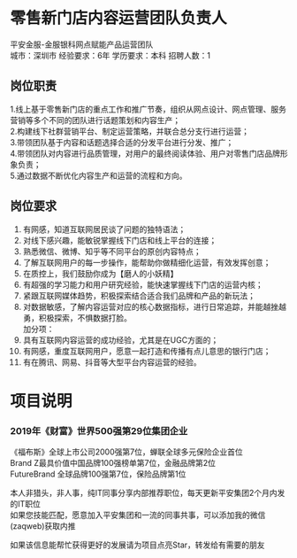 # 零售新门店内容运营团队负责人
平安金服-金服银科网点赋能产品运营团队  
城市：深圳市 经验要求：6年 学历要求：本科  招聘人数：1

## 岗位职责
1.线上基于零售新门店的重点工作和推广节奏，组织从网点设计、网点管理、服务营销等多个不同的团队进行话题策划和内容生产；   
2.构建线下社群营销平台、制定运营策略，并联合总分支行进行运营；   
3.带领团队基于内容和话题选择合适的分发平台进行分发、推广；   
4.带领团队对内容进行品质管理，对用户的最终阅读体验、用户对零售门店品牌形象负责；   
5.通过数据不断优化内容生产和运营的流程和方向。

## 岗位要求
1.	有网感，知道互联网居民谈了问题的独特语法；   
2.	对线下感兴趣，能敏锐掌握线下门店和线上平台的连接；   
3.	熟悉微信、微博、知乎等不同平台的原创内容特点；   
4.	了解互联网用户的每一步操作，能帮助你做精细化运营，有效发挥创意；   
5.	在质控上，我们鼓励你成为【磨人的小妖精】   
6.	有超强的学习能力和用户研究经验，能快速掌握线下门店的运营内核；   
7.	紧跟互联网媒体趋势，积极探索结合适合我们品牌和产品的新玩法；   
8.	对数据敏感，了解内容运营对应的核心数据指标，进行日常追踪，并能越挫越勇，积极探索，不惧数据打脸。   
加分项：   
1.	具有互联网内容运营的成功经验，尤其是在UGC方面的；   
2.	有网感，重度互联网用户，愿意一起打造和传播有点儿意思的银行门店；   
3.	有在腾讯、网易、抖音等大型平台内容运营的经验。

# 项目说明

### 2019年《财富》世界500强第29位集团企业
《福布斯》全球上市公司2000强第7位，蝉联全球多元保险企业首位  
Brand Z最具价值中国品牌100强榜单第7位，金融品牌第2位  
FutureBrand 全球品牌100强第7位，保险品牌第1位

本人非猎头，非人事，纯IT同事分享内部推荐职位，每天更新平安集团2个月内发的IT职位  
如果您技能匹配，愿意加入平安集团和一流的同事共事，可以添加我的微信(zaqweb)获取内推 

如果该信息能帮忙获得更好的发展请为项目点亮Star，转发给有需要的朋友




